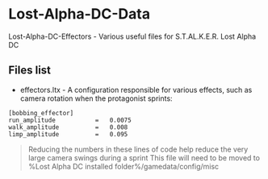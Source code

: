 # Lost-Alpha-DC-Data
Lost-Alpha-DC-Effectors - Various useful files for S.T.AL.K.E.R. Lost Alpha DC

## Files list
* effectors.ltx - A configuration responsible for various effects, such as camera rotation when the protagonist sprints:
```
[bobbing_effector]
run_amplitude			=	0.0075
walk_amplitude			=	0.008
limp_amplitude			=	0.095
```
> Reducing the numbers in these lines of code help reduce the very large camera swings during a sprint
> This file will need to be moved to %Lost Alpha DC installed folder%/gamedata/config/misc
